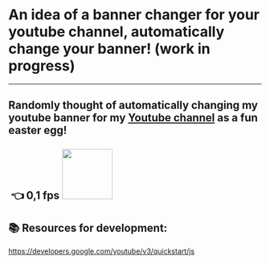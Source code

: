  # An idea of a banner changer for your youtube channel, automatically change your banner! (work in progress)
---
Randomly thought of automatically changing my youtube banner for my <a href="https://www.youtube.com/channel/UC_udwvNC-q_XhRrh9q5MJkQ">Youtube channel</a> as a fun easter egg!
<br>
<br>
<img src="https://cdn.discordapp.com/attachments/365526776149180417/980648212929056768/unknown.png" alt=""> 👈 0,1 fps
<img src="https://media.giphy.com/media/y3xXRQ4gBBReLMki0q/giphy.gif" alt="" width="100">
<img src="https://cdn.discordapp.com/attachments/365526776149180417/980643151456927784/unknown.png" alt="" width="">
---
## 📚 Resources for development:
https://developers.google.com/youtube/v3/quickstart/js
